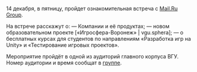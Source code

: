 14 декабря, в пятницу, пройдет ознакомительная встреча с [Mail.Ru Group](https://vk.com/mrgforedu).

На встрече расскажут о: — Компании и её продуктах; — новом образовательном проекте \[«Игросфера-Воронеж» | vgu.sphera\]; — о бесплатных курсах для студентов по направлениям «Разработка игр на Unity» и «Тестирование игровых проектов».

Мероприятие пройдёт в одной из аудиторий главного корпуса ВГУ. Номер аудитории и время сообщат в [группе](https://vk.com/club175097104).